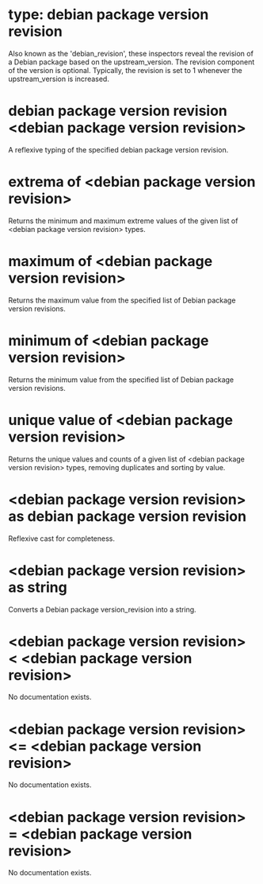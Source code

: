 # type: debian package version revision

Also known as the &#39;debian_revision&#39;, these inspectors reveal the revision of a Debian package based on the upstream_version. The revision component of the version is optional. Typically, the revision is set to 1 whenever the upstream_version is increased.

# debian package version revision &lt;debian package version revision&gt;

A reflexive typing of the specified debian package version revision.

# extrema of &lt;debian package version revision&gt;

Returns the minimum and maximum extreme values of the given list of &lt;debian package version revision&gt; types.

# maximum of &lt;debian package version revision&gt;

Returns the maximum value from the specified list of Debian package version revisions.

# minimum of &lt;debian package version revision&gt;

Returns the minimum value from the specified list of Debian package version revisions.

# unique value of &lt;debian package version revision&gt;

Returns the unique values and counts of a given list of &lt;debian package version revision&gt; types, removing duplicates and sorting by value.

# &lt;debian package version revision&gt; as debian package version revision

Reflexive cast for completeness.

# &lt;debian package version revision&gt; as string

Converts a Debian package version_revision into a string.

# &lt;debian package version revision&gt; &lt; &lt;debian package version revision&gt;

No documentation exists.

# &lt;debian package version revision&gt; &lt;= &lt;debian package version revision&gt;

No documentation exists.

# &lt;debian package version revision&gt; = &lt;debian package version revision&gt;

No documentation exists.
